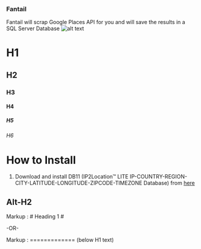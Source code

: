 ### Fantail
Fantail will scrap Google Places API for you and will save the results in a SQL Server Database 
![alt text](http://www.ngamanuimages.org.nz/images/lres/d03689.jpg)

# H1
## H2
### H3
#### H4
##### H5
###### H6

How to Install
======

1) Download and install DB11 (IP2Location™ LITE IP-COUNTRY-REGION-CITY-LATITUDE-LONGITUDE-ZIPCODE-TIMEZONE Database) from [here](https://http://lite.ip2location.com/database/ip-country-region-city-latitude-longitude-zipcode-timezone)  

Alt-H2
------




Markup :  # Heading 1 #

-OR-

Markup :  ============= (below H1 text)
